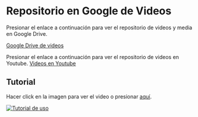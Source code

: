 # Repositorio en Google de Videos

Presionar el enlace a continuación para ver el repositorio de videos y media en Google Drive.

[Google Drive de videos](https://drive.google.com/drive/folders/1SIaw9U1qSuY1zaGESRhfo3ztOcMoPJ9t?usp=sharing)

Presionar el enlace a continuación para ver el repositorio de videos en Youtube.
[Videos en Youtube](https://www.youtube.com/@rod19131/videos)

## Tutorial
Hacer click en la imagen para ver el video o presionar [aquí](https://www.youtube.com/watch?v=VzYabKmbXKY).

[![Tutorial de uso](https://img.youtube.com/vi/VzYabKmbXKY/0.jpg)](https://www.youtube.com/watch?v=VzYabKmbXKY)

